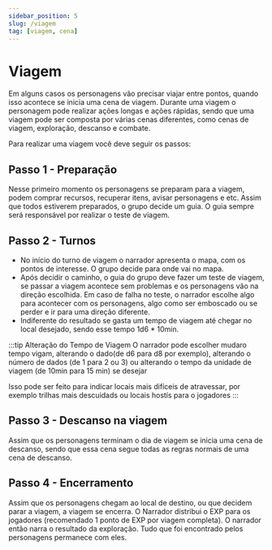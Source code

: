 ```yaml
---
sidebar_position: 5
slug: /viagem
tag: [viagem, cena]
---
```


# Viagem
Em alguns casos os personagens vão precisar viajar entre pontos, quando isso acontece se inicia uma cena de viagem. Durante uma viagem o personagem pode realizar ações longas e ações rápidas, sendo que uma viagem pode ser composta por várias cenas diferentes, como cenas de viagem, exploração, descanso e combate.

Para realizar uma viagem você deve seguir os passos: 


## Passo 1 - Preparação
Nesse primeiro momento os personagens se preparam para a viagem, podem comprar recursos, recuperar itens, avisar personagens e etc. Assim que todos estiverem preparados, o grupo decide um guia. O guia sempre será responsável por realizar o teste de viagem.

## Passo 2 - Turnos
- No início do turno de viagem o narrador apresenta o mapa, com os pontos de interesse. O grupo decide  para onde vai no mapa. 
- Após decidir o caminho, o guia do grupo deve fazer um teste de viagem, se passar a viagem acontece sem problemas e os personagens vão na direção escolhida. Em caso de falha no teste, o narrador escolhe algo para acontecer com os personagens, algo como ser emboscado ou se perder e ir para uma direção diferente. 
- Indiferente do resultado se gasta um tempo de viagem até chegar no local desejado, sendo esse tempo 1d6 * 10min.

:::tip Alteração do Tempo de Viagem
O narrador pode escolher mudaro tempo vigam, alterando o dado(de d6 para d8 por exemplo), alterando o número de dados (de 1 para 2 ou 3) ou alterando o tempo da unidade de viagem (de 10min para 15 min) se desejar

Isso pode ser feito para indicar locais mais difíceis de atravessar, por exemplo trilhas mais descuidads ou locais hostís para o jogadores
:::

## Passo 3 - Descanso na viagem
Assim que os personagens terminam o dia de viagem se inicia uma cena de descanso, sendo que essa cena segue todas as regras normais de uma cena de descanso.

## Passo 4 - Encerramento
Assim que os personagens chegam ao local de destino, ou que decidem parar a viagem, a viagem se encerra. O Narrador distribui o EXP para os jogadores (recomendado 1 ponto de EXP por viagem completa). O narrador então narra o resultado da exploração. Tudo que foi encontrado pelos personagens permanece com eles.   